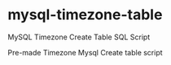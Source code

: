 # mysql-timezone-table
MySQL Timezone Create Table SQL Script

Pre-made Timezone Mysql Create table script
